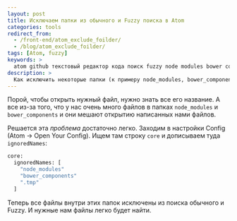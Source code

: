 ```yaml
---
layout: post
title: Исключаем папки из обычного и Fuzzy поиска в Atom
categories: tools
redirect_from:
  - /front-end/atom_exclude_foilder/
  - /blog/atom_exclude_foilder/
tags: [Atom, fuzzy]
keywords: >
  atom github текстовый редактор кода поиск fuzzy node modules bower components
description: >
  Как исключить некоторые папки (к примеру node_modules, bower_components) из поиска в текстовом редакторе Atom.
---
```


Порой, чтобы открыть нужный файл, нужно знать все его название. А все из-за того, что у нас очень много файлов в папках `node_modules` и `bower_components` и они мешают открытию написанных нами файлов.

Решается эта <em>проблема</em> достаточно легко. Заходим в настройки Config (Atom → Open Your Config). Ищем там строку `core` и дописываем туда `ignoredNames`:

```bash
core:
  ignoredNames: [
    "node_modules"
    "bower_components"
    ".tmp"
  ]
```

Теперь все файлы внутри этих папок исключены из поиска обычного и Fuzzy. И нужные нам файлы легко будет найти.
